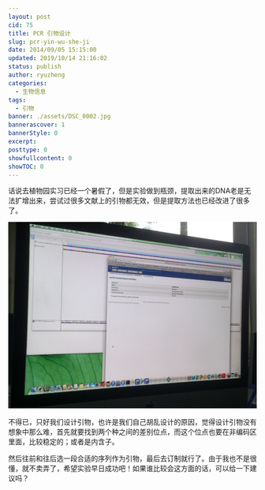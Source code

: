 ```yaml
---
layout: post
cid: 75
title: PCR 引物设计
slug: pcr-yin-wu-she-ji
date: 2014/09/05 15:15:00
updated: 2019/10/14 21:16:02
status: publish
author: ryuzheng
categories: 
  - 生物信息
tags: 
  - 引物
banner: ./assets/DSC_0002.jpg
bannerascover: 1
bannerStyle: 0
excerpt: 
posttype: 0
showfullcontent: 0
showTOC: 0
---
```



话说去植物园实习已经一个暑假了，但是实验做到瓶颈，提取出来的DNA老是无法扩增出来，尝试过很多文献上的引物都无效，但是提取方法也已经改进了很多了。

![正在引物设计](./assets/DSC_0002.jpg)

不得已，只好我们设计引物，也许是我们自己胡乱设计的原因，觉得设计引物没有想象中那么难，首先就要找到两个种之间的差别位点，而这个位点也要在非编码区里面，比较稳定的；或者是内含子。

然后往前和往后选一段合适的序列作为引物，最后去订制就行了。由于我也不是很懂，就不卖弄了，希望实验早日成功吧！如果谁比较会这方面的话，可以给一下建议吗？